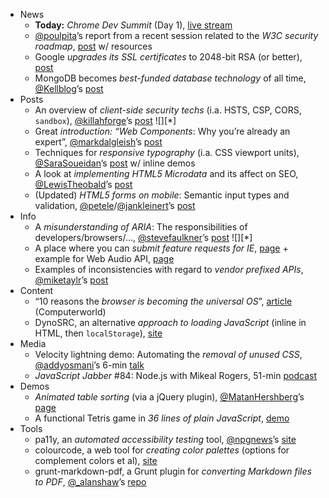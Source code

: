  - News
   - **Today:** *Chrome Dev Summit* (Day 1), [live stream](http://developer.chrome.com/devsummit)
   - [@poulpita]()’s report from a recent session related to the *W3C security roadmap*, [post](http://lists.w3.org/Archives/Public/public-web-security/2013Nov/0001.html) w/ resources
   - Google *upgrades its SSL certificates* to 2048-bit RSA (or better), [post](http://googleonlinesecurity.blogspot.com/2013/11/out-with-old-stronger-certificates-with.html)
   - MongoDB becomes *best-funded database technology* of all time, [@Kellblog]()’s [post](http://kellblog.com/2013/10/21/thoughts-on-mongodbs-humongous-150m-round/)
 - Posts
   - An overview of *client-side security techs* (i.a. HSTS, CSP, CORS, `sandbox`), [@killahforge]()’s [post](http://dev.tutsplus.com/articles/client-side-security-best-practices--net-35677) ![][*]
   - Great *introduction: “Web Components*: Why you’re already an expert”, [@markdalgleish]()’s [post](http://markdalgleish.com/2013/11/web-components-why-youre-already-an-expert/)
   - Techniques for *responsive typography* (i.a. CSS viewport units), [@SaraSoueidan]()’s [post](http://tympanus.net/codrops/2013/11/19/techniques-for-responsive-typography/) w/ inline demos
   - A look at *implementing HTML5 Microdata* and its affect on SEO, [@LewisTheobald]()’s [post](http://www.aljtmedia.com/blog/a-look-at-implementing-html5-microdata-and-its-affect-on-your-seo)
   - (Updated) *HTML5 forms on mobile*: Semantic input types and validation,  [@petele]()/[@jankleinert]()’s [post](http://www.html5rocks.com/en/tutorials/forms/html5forms/)
 - Info
   - A *misunderstanding of ARIA*: The responsibilities of developers/browsers/…, [@stevefaulkner]()’s [post](http://blog.paciellogroup.com/2013/11/short-note-aria-dragon-accessibility/) ![][*]
   - A place where you can *submit feature requests for IE*, [page](https://connect.microsoft.com/IE) + example for Web Audio API, [page](https://connect.microsoft.com/IE/feedback/details/799529/web-audio-api-support)
   - Examples of inconsistencies with regard to *vendor prefixed APIs*, [@miketaylr]()’s [post](https://miketaylr.com/posts/2013/11/just-uppercase-everything.html)
 - Content
   - “10 reasons the *browser is becoming the universal OS*”, [article](http://news.idg.no/cw/art.cfm?id=38FBC962-C6BF-964F-590BACFE526B0A98) (Computerworld)
   - DynoSRC, an alternative *approach to loading JavaScript* (inline in HTML, then `localStorage`), [site](http://www.dinosrc.it/)
 - Media
   - Velocity lightning demo:  Automating the *removal of unused CSS*, [@addyosmani]()’s 6-min [talk](http://www.youtube.com/watch?v=833xr1MyE30)
   - *JavaScript Jabber* #84: Node.js with Mikeal Rogers, 51-min [podcast](http://javascriptjabber.com/084-jsj-node-with-mikeal-rogers/)
 - Demos
   - *Animated table sorting* (via a jQuery plugin), [@MatanHershberg]()’s [page](http://www.matanhershberg.com/plugins/jquery-animated-table-sorter/)
   - A functional Tetris game in *36 lines of plain JavaScript*, [demo](http://jsfiddle.net/ova777/kFxja/)
 - Tools
   - pa11y, an *automated accessibility testing* tool, [@npgnews]()’s [site](http://pa11y.org/)
   - colourcode, a web tool for *creating color palettes* (options for complement colors et al), [site](http://colourco.de/)
   - grunt-markdown-pdf, a Grunt plugin for *converting Markdown files to PDF*, [@_alanshaw]()’s [repo](https://github.com/alanshaw/grunt-markdown-pdf)
